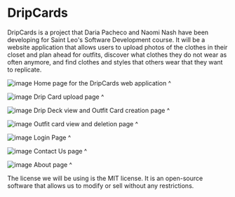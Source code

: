 # DripCards
DripCards is a project that Daria Pacheco and Naomi Nash have been developing for Saint Leo's Software Development course. 
It will be a website application that allows users to upload photos of the clothes in their closet and plan ahead for outfits,
  discover what clothes they do not wear as often anymore, and find clothes and styles that others wear that they want to
  replicate.
  
![image](https://user-images.githubusercontent.com/97969876/166182990-530e61cd-fd76-4660-9c90-c81d35f7f277.png)
Home page for the DripCards web application ^

![image](https://user-images.githubusercontent.com/97969876/166183050-9863f384-ce3f-45bf-960e-5d0d691cc184.png)
Drip Card upload page ^

![image](https://user-images.githubusercontent.com/97969876/166183095-bb864e7e-fb6a-4066-8d4b-11bf968fc46a.png)
Drip Deck view and Outfit Card creation page ^

![image](https://user-images.githubusercontent.com/97969876/166183161-845fafe4-2c62-4fac-98cf-2cd5d03ced06.png)
Outfit card view and deletion page ^

![image](https://user-images.githubusercontent.com/97969876/166183224-c7e3681a-d828-4c3c-873e-3136eeee7a40.png)
Login Page ^

![image](https://user-images.githubusercontent.com/97969876/166183267-da1b5029-a32e-40cb-b85c-987523074656.png)
Contact Us page ^

![image](https://user-images.githubusercontent.com/97969876/166183279-f1a1d556-c44d-48fd-9d47-de4cf11aa48f.png)
About page ^


The license we will be using is the MIT license. 
It is an open-source software that allows us to modify or sell without any restrictions.
